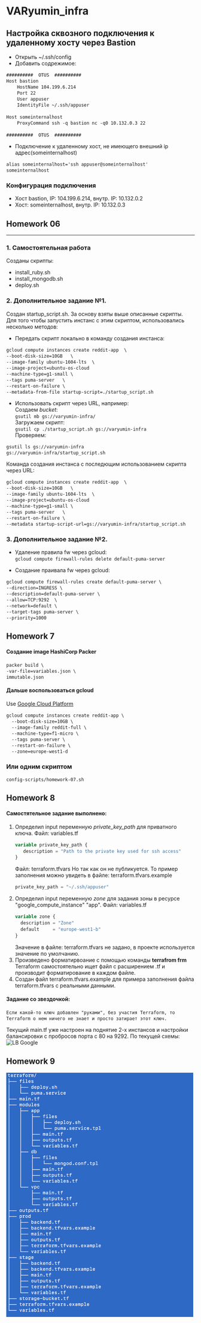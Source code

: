 # VARyumin_infra

## Настройка сквозного подключения к удаленному хосту через Bastion

* Открыть ~/.ssh/config
* Добавить содрежимое:
```
##########  OTUS  ##########
Host bastion
	HostName 104.199.6.214
	Port 22
	User appuser
	IdentityFile ~/.ssh/appuser

Host someinternalhost
	ProxyCommand ssh -q bastion nc -q0 10.132.0.3 22

##########  OTUS  ##########
```
* Подключение к удаленному хост, не имеющего внешний ip адрес(someinternalhost)
```
alias someinternalhost='ssh appuser@someinternalhost'
someinternalhost
```

### Конфигурация подключения
* Хост bastion, IP: 104.199.6.214, внутр. IP: 10.132.0.2
* Хост: someinternalhost, внутр. IP: 10.132.0.3

## Homework 06
------

### 1. Самостоятельная работа
Созданы скрипты:
  * install_ruby.sh
  * install_mongodb.sh
  * deploy.sh

### 2. Дополнительное задание №1.
Создан startup_script.sh. За основу взяты выше описанные скрипты.  
Для того чтобы запустить инстанс с этим скриптом, использовались несколько методов:  
  * Передать скрипт локально в команду создания инстанса:
  ```
  gcloud compute instances create reddit-app  \
  --boot-disk-size=10GB   \
  --image-family ubuntu-1604-lts  \
  --image-project=ubuntu-os-cloud   
  --machine-type=g1-small \   
  --tags puma-server   \
  --restart-on-failure \
  --metadata-from-file startup-script=./startup_script.sh
  ```
  * Использовать скрипт через URL, например:  
  Создаем _bucket_:  
  `gsutil mb gs://varyumin-infra/`  
  Загружаем скрипт:  
  `gsutil cp ./startup_script.sh gs://varyumin-infra`  
  Проверяем:
  ```
  gsutil ls gs://varyumin-infra
  gs://varyumin-infra/startup_script.sh
  ```
  Команда создания инстанса с последющим использованием скрипта через URL:
  ```
  gcloud compute instances create reddit-app  \
  --boot-disk-size=10GB   \
  --image-family ubuntu-1604-lts  \
  --image-project=ubuntu-os-cloud   
  --machine-type=g1-small \   
  --tags puma-server   \
  --restart-on-failure \
  --metadata startup-script-url=gs://varyumin-infra/startup_script.sh
  ```

### 3. Дополнительное задание №2.

* Удаление правила fw через gcloud:  
`gcloud compute firewall-rules delete default-puma-server`

* Создание праивала fw через gcloud:
```
gcloud compute firewall-rules create default-puma-server \
--direction=INGRESS \
--description=default-puma-server \
--allow=TCP:9292  \
--network=default \
--target-tags puma-server \
--priority=1000

```
## Homework 7
#### Создание image HashiCorp Packer
```
packer build \
-var-file=variables.json \
immutable.json
```
#### Дальше воспользоваться gcloud
Use [Google Cloud Platform](https://cloud.google.com/)
```
gcloud compute instances create reddit-app \
  --boot-disk-size=10GB \
  --image-family reddit-full \
  --machine-type=f1-micro \
  --tags puma-server \
  --restart-on-failure \
  --zone=europe-west1-d
```
### Или одним скриптом
```
config-scripts/homework-07.sh
```

## Homework 8
#### Самостятельное задание выполнено:
1. Определил input переменную *private_key_path* для приватного ключа.
   Файл: variables.tf
   ```terraform
   variable private_key_path {
      description = "Path to the private key used for ssh access"
   }
   ```
   Файл: terraform.tfvars Но так как он не публикуется. То пример заполнения можно увидеть в файле: terraform.tfvars.example
   ```terraform
   private_key_path = "~/.ssh/appuser"
   ```
2. Определил input переменную *zone* для задания зоны в ресурсе "google_compute_instance" "app".
   Файл: variables.tf
   ```terraform
   variable zone {
     description = "Zone"
     default     = "europe-west1-b"
   }
   ```
   Значение в файле: terraform.tfvars не задано, в проекте используется значение по умолчанию.
3. Произведено форматирвоание с помощью команды **terrafrom frm** Terraform самостоятельно ищет файл с расширением .tf и производит форматирование в каждом файле.
4. Создан файл terraform.tfvars.example для примера заполнения файла terraform.tfvars с реальными данными.

#### Задание со звездочкой:
```
Если какой-то ключ добавлен "руками", без участия Terraform, то Terraform о нем ничего не знает и просто затирает этот ключ.
```
Текущий main.tf уже настроен на поднятие 2-х инстансов и настройки балансировки с пробросов порта с 80 на 9292.
По текущей схемы:
![LB Google](https://forward2.herokuapp.com/cloud/solutions/images/ilb-haproxy-network-lb-diagram.png?hl=en-GB)

## Homework 9

<img src="src/tree_terraform " width="500">
